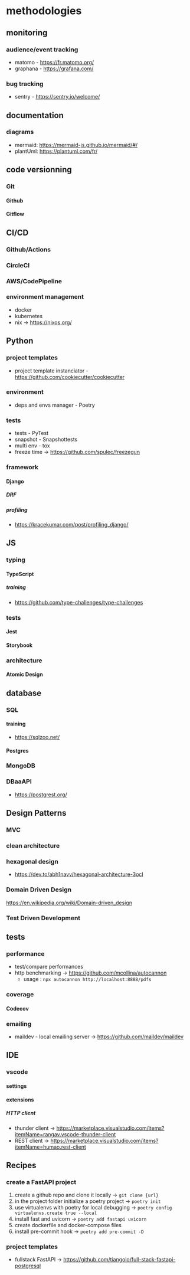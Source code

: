 # methodologies

## monitoring
### audience/event tracking
- matomo - https://fr.matomo.org/
- graphana - https://grafana.com/
### bug tracking
- sentry - https://sentry.io/welcome/

## documentation
### diagrams
- mermaid: https://mermaid-js.github.io/mermaid/#/
- plantUml: https://plantuml.com/fr/

## code versionning
### Git
#### Github
#### Gitflow

## CI/CD
### Github/Actions
### CircleCI
### AWS/CodePipeline
### environment management
- docker
- kubernetes
- nix -> https://nixos.org/

## Python
### project templates
- project template instanciator - https://github.com/cookiecutter/cookiecutter
### environment
- deps and envs manager - Poetry
### tests
- tests - PyTest
- snapshot - Snapshottests
- multi env - tox
- freeze time -> https://github.com/spulec/freezegun
### framework
#### Django
##### DRF
##### profiling
- https://kracekumar.com/post/profiling_django/

## JS
### typing
#### TypeScript
##### training
- https://github.com/type-challenges/type-challenges
### tests
#### Jest
#### Storybook
### architecture
#### Atomic Design

## database
### SQL
#### training
- https://sqlzoo.net/
#### Postgres
### MongoDB
### DBaaAPI
- https://postgrest.org/

## Design Patterns
### MVC
### clean architecture
### hexagonal design
- https://dev.to/abh1navv/hexagonal-architecture-3ocl
### Domain Driven Design
https://en.wikipedia.org/wiki/Domain-driven_design
### Test Driven Development

## tests
### performance
- test/compare performances
- http benchmarking -> https://github.com/mcollina/autocannon
  - usage : `npx autocannon http://localhost:8888/pdfs`
### coverage
#### Codecov
### emailing
- maildev - local emailing server -> https://github.com/maildev/maildev

## IDE
### vscode
#### settings
#### extensions
##### HTTP client
- thunder client -> https://marketplace.visualstudio.com/items?itemName=rangav.vscode-thunder-client
- REST client -> https://marketplace.visualstudio.com/items?itemName=humao.rest-client

## Recipes
### create a FastAPI project
1. create a github repo and clone it locally -> `git clone {url}`
2. in the project folder initialize a poetry project -> `poetry init`
3. use virtualenvs with poetry for local debugging -> `poetry config virtualenvs.create true --local`
4. install fast and uvicorn -> `poetry add fastapi uvicorn`
5. create dockerfile and docker-compose files
6. install pre-commit hook -> `poetry add pre-commit -D`
### project templates
- fullstack FastAPI -> https://github.com/tiangolo/full-stack-fastapi-postgresql
